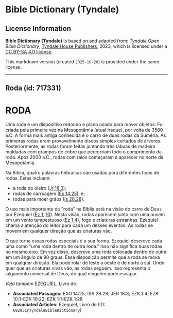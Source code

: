 # Bible Dictionary (Tyndale)

## License Information

**Bible Dictionary (Tyndale)** is based on and adapted from: _Tyndale Open Bible Dictionary_, [Tyndale House Publishers](https://tyndaleopenresources.com/), 2023, which is licensed under a [CC BY-SA 4.0 license](https://creativecommons.org/licenses/by-sa/4.0/legalcode.en).

This markdown version (created `2025-10-20`) is provided under the same license.



--------------------------------

## Roda (id: 717331)

RODA
====

Uma roda é um dispositivo redondo e plano usado para mover objetos. Foi criada pela primeira vez na Mesopotâmia (atual Iraque), por volta de 3500 a.C. A forma mais antiga conhecida é o carro de duas rodas da Suméria. As primeiras rodas eram provavelmente discos simples cortados de árvores. Posteriormente, as rodas foram feitas juntando três tábuas de madeira moldadas com grampos de cobre que percorriam todo o comprimento da roda. Após 2000 a.C., rodas com raios começaram a aparecer no norte da Mesopotâmia.

Na Bíblia, quatro palavras hebraicas são usadas para diferentes tipos de rodas. Estas incluem:

* a roda do oleiro ([Jr 18\.3](https://ref.ly/Jer18:3));
* rodas de carruagem ([Êx 14\.25](https://ref.ly/Exod14:25)), e;
* rodas para moer grãos ([Is 28\.28](https://ref.ly/Isa28:28)).

O uso mais importante de "roda" na Bíblia está na visão do carro de Deus por Ezequiel ([Ez 1](https://ref.ly/Ezek1:1-Ezek1:28), [10](https://ref.ly/Ezek10:1-Ezek10:22)). Nesta visão, rodas aparecem junto com uma nuvem em um vento tempestuoso ([Ez 1\.4](https://ref.ly/Ezek1:4)), fogo e criaturas estranhas. Ezequiel chama a atenção do leitor para cada um desses eventos. As rodas se movem em qualquer direção que as criaturas vão.

O que torna essas rodas especiais é a sua forma. Ezequiel descreve cada uma como "uma roda dentro de outra roda." Isso não significa duas rodas no mesmo eixo. Em vez disso, descreve uma roda colocada dentro de outra em um ângulo de 90 graus. Essa disposição permite que a roda se mova em qualquer direção. Ela pode rolar de leste a oeste e de norte a sul. Onde quer que as criaturas vivas vão, as rodas seguem. Isso representa o julgamento universal de Deus, do qual ninguém pode escapar.

*Veja também* EZEQUIEL, Livro de.

* **Associated Passages:** EXO 14:25; ISA 28:28; JER 18:3; EZK 1:4; EZK 10:1–EZK 10:22; EZK 1:1–EZK 1:28
* **Associated Articles:** Ezequiel, Livro de (ID: `682931@TyndaleBibleDictionary`)

